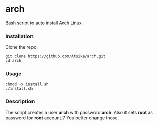 # arch
Bash script to auto install Arch Linux  

### Installation
Clone the repo.
```
git clone https://github.com/Atsika/arch.git
cd arch
```  

### Usage
```
chmod +x install.sh
./install.sh
```

### Description
The script creates a user **arch** with password **arch**.
Also it sets **root** as password for **root** account.7
You better change those.
